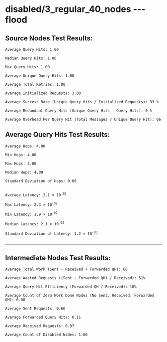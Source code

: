 # disabled/3_regular_40_nodes --- flood
## Source Nodes Test Results:
	Average Query Hits: 1.00

	Median Query Hits: 1.00

	Max Query Hits: 1.00

	Average Unique Query Hits: 1.00

	Average Total Retries: 1.00

	Average Initialized Requests: 3.00

	Average Success Rate (Unique Query Hits / Initialized Requests): 33 %

	Average Redundant Query Hits (Unique Query Hits - Query Hits): 0 %

	Average Overhead Per Query Hit (Total Messages / Unique Query Hit): 66



## Average Query Hits Test Results:
<pre><code>Average Hops: 4.00

Min Hops: 4.00

Max Hops: 4.00

Median Hops: 4.00

Standard Deviation of Hops: 0.00


Average Latency: 2.1 × 10<sup>-02</sup>

Max Latency: 2.3 × 10<sup>-02</sup>

Min Latency: 1.9 × 10<sup>-02</sup>

Median Latency: 2.1 × 10<sup>-02</sup>

Standard Deviation of Latency: 1.2 × 10<sup>-03</sup>

</code></pre>

---------------------------------------------
## Intermediate Nodes Test Results:

	Average Total Work (Sent + Received + Forwarded QH): 66

	Average Wasted Requests ((Sent - Forwarded QH) / Received): 51%

	Average Query Hit Efficiency (Forwarded QH / Received): 10%

	Average Count of Zero Work Done Nodes (No Sent, Received, Forwarded QH): 6.00

	Average Sent Requests: 0.66

	Average Forwarded Query Hits: 0.11

	Average Received Requests: 0.97

	Average Count of Disabled Nodes: 1.00

